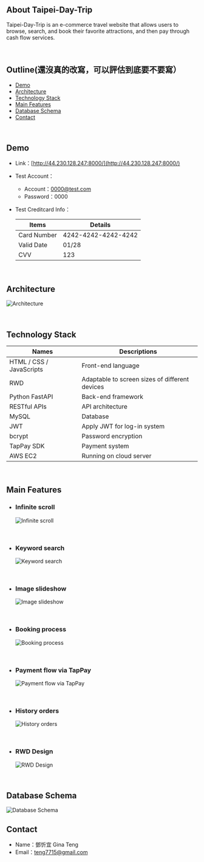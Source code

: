 ## About Taipei-Day-Trip
Taipei-Day-Trip is an e-commerce travel website that allows users to browse, search, and book their favorite attractions, and then pay through cash flow services.

<br/>

## Outline(還沒真的改寫，可以評估到底要不要寫）

  - [Demo](#demo)
  - [Architecture](#architecture)
  - [Technology Stack](#technology-stack)
  - [Main Features](#main-features)
  - [Database Schema](#database-schema)
  - [Contact](#contact)

<br/>

## Demo

- Link：[http://44.230.128.247:8000/](http://44.230.128.247:8000/)

- Test Account：
  - Account：0000@test.com
  - Password：0000

- Test Creditcard Info：

  | Items       | Details             |
  | -------     | -------             |
  | Card Number | 4242-4242-4242-4242 |
  | Valid Date  | 01/28               |
  | CVV         | 123                 | 

<br/>

## Architecture
![Architecture](https://github.com/user-attachments/assets/b8ce9542-a983-40e2-b3d6-2d5bd0bd0a11)

<br/>

## Technology Stack

  | Names                    | Descriptions                                   |
  | -------                  | -------                                        |
  | HTML / CSS / JavaScripts | Front-end language                             |
  | RWD                      | Adaptable to screen sizes of different devices |
  | Python FastAPI           | Back-end framework                             |
  | RESTful APIs             | API architecture                               |
  | MySQL                    | Database                                       |
  | JWT                      | Apply JWT for log-in system                    |
  | bcrypt                   | Password encryption                            |
  | TapPay SDK               | Payment system                                 |
  | AWS EC2                  | Running on cloud server                        |

<br/>

## Main Features

- ### Infinite scroll
  ![Infinite scroll](https://github.com/user-attachments/assets/a1d13aa4-5878-4e59-9798-487f6b975d7a)

  <br/>

- ### Keyword search
  ![Keyword search](https://github.com/user-attachments/assets/59244510-2326-4f74-9346-d7c4c71d14d8)

  <br/>
  
- ### Image slideshow
  ![Image slideshow](https://github.com/user-attachments/assets/39fd4ac6-9253-41ed-a88d-03a0d8780617)

  <br/>

- ### Booking process
  ![Booking process](https://github.com/user-attachments/assets/e9d57be9-3d9a-4029-8d0b-0f82978311cb)

   <br/>

- ### Payment flow via TapPay
  ![Payment flow via TapPay](https://github.com/user-attachments/assets/c384779c-86e2-41b4-a8d0-6aa417468268)

  <br/>

- ### History orders
  ![History orders](https://github.com/user-attachments/assets/e8d4719b-e273-4d0d-b74c-f13d0e0ba57a)

  <br/>

- ### RWD Design
  ![RWD Design](https://github.com/user-attachments/assets/3ba05bb8-b12d-4805-b3fe-39879bf33b72)

   <br/>

## Database Schema
![Database Schema](https://github.com/user-attachments/assets/3cbed732-d477-4186-b184-f1bb3b1248dd)


## Contact
- Name：鄧忻宜 Gina Teng
- Email：teng7715@gmail.com
